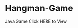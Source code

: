 # Hangman-Game
Java Game
<a src="https://homyakny1.github.io/Hangman-Game/">Click HERE to View</a> 
